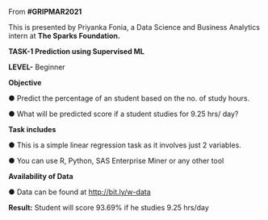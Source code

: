 From <b>#GRIPMAR2021</b>

This is presented by Priyanka Fonia, a Data Science and Business Analytics intern at <b>The Sparks Foundation.</b>

<b>TASK-1 Prediction using Supervised ML</b>

<b>LEVEL-</b> Beginner

<b>Objective</b>

● Predict the percentage of an student based on the no. of study hours.

● What will be predicted score if a student studies for 9.25 hrs/ day?

<b>Task includes</b>

● This is a simple linear regression task as it involves just 2 variables.

● You can use R, Python, SAS Enterprise Miner or any other tool

<b> Availability of Data</b>

● Data can be found at http://bit.ly/w-data 

<b>Result:</b> Student will score 93.69% if he studies 9.25 hrs/day




